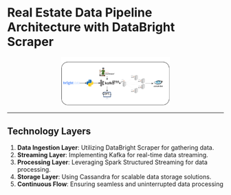 # Real Estate Data Pipeline Architecture with DataBright Scraper
<p align="center">
  <img src="arch.drawio (4).svg" alt="Architecture Diagram" width="50%">
</p>
<hr>

## Technology Layers
1. **Data Ingestion Layer**: Utilizing DataBright Scraper for gathering data.
2. **Streaming Layer**: Implementing Kafka for real-time data streaming.
3. **Processing Layer**: Leveraging Spark Structured Streaming for data processing.
4. **Storage Layer**: Using Cassandra for scalable data storage solutions.
5. **Continuous Flow**: Ensuring seamless and uninterrupted data processing
